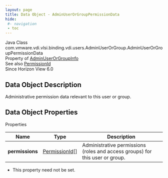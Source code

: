 ```yaml
---
layout: page
title: Data Object - AdminUserOrGroupPermissionData
hide:
 #- navigation
 - toc
---
```






Java Class
    com.vmware.vdi.vlsi.binding.vdi.users.AdminUserOrGroup.AdminUserOrGroupPermissionData  
Property of
     [AdminUserOrGroupInfo](vdi.users.AdminUserOrGroup.AdminUserOrGroupInfo.md#field_detail)  
See also
     [PermissionId](vdi.entity.PermissionId.md)  
Since 
    Horizon View 6.0

## Data Object Description 

Administrative permission data relevant to this user or group. 

## Data Object Properties

Properties

Name |  Type |  Description   
---|---|---  
**permissions**| [PermissionId[]](vdi.entity.PermissionId.md)|  Administrative permissions (roles and access groups) for this user or group.   


* This property need not be set.

  
  
  
 
  
  

